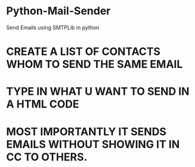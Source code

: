 # Python-Mail-Sender
Send Emails using SMTPLib in python 
# CREATE A LIST OF CONTACTS WHOM TO SEND THE SAME EMAIL
# TYPE IN WHAT U WANT TO SEND IN A HTML CODE 
# MOST IMPORTANTLY IT SENDS EMAILS WITHOUT SHOWING IT IN CC TO OTHERS.
